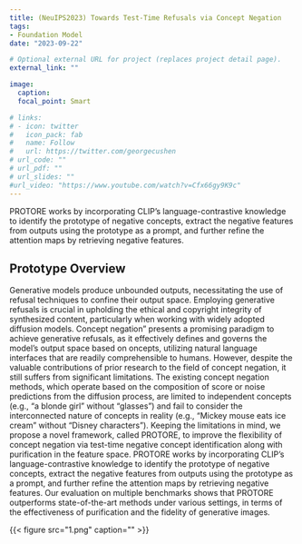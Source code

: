 ```yaml
---
title: (NeuIPS2023) Towards Test-Time Refusals via Concept Negation
tags:
- Foundation Model
date: "2023-09-22"

# Optional external URL for project (replaces project detail page).
external_link: ""

image:
  caption: 
  focal_point: Smart

# links:
# - icon: twitter
#   icon_pack: fab
#   name: Follow
#   url: https://twitter.com/georgecushen
# url_code: ""
# url_pdf: ""
# url_slides: ""
#url_video: "https://www.youtube.com/watch?v=Cfx66gy9K9c"
---
```


PROTORE works by incorporating CLIP’s language-contrastive knowledge to identify the prototype of negative concepts, extract the negative features from outputs using the prototype as a prompt, and further refine the attention maps by retrieving negative features.

## Prototype Overview

Generative models produce unbounded outputs, necessitating the use of refusal techniques to confine their output space. Employing generative refusals is crucial in upholding the ethical and copyright integrity of synthesized content, particularly when working with widely adopted diffusion models. Concept negation” presents a promising paradigm to achieve generative refusals, as it effectively defines and governs the model’s output space based on oncepts, utilizing natural language interfaces that are readily comprehensible to humans. However, despite the valuable contributions of prior research to the field of concept negation, it still suffers from significant limitations. The existing concept negation methods, which operate based on the composition of score or noise predictions from the diffusion process, are limited to independent concepts (e.g., “a blonde girl” without “glasses”) and fail to consider the interconnected nature of concepts in reality (e.g., “Mickey mouse eats ice cream” without “Disney characters”). Keeping the limitations in mind, we propose a novel framework, called PROTORE, to improve the flexibility of concept negation via test-time negative concept identification along with purification in the feature space. PROTORE works by incorporating CLIP’s language-contrastive knowledge to identify the prototype of negative concepts, extract the negative features from outputs using the prototype as a prompt, and further refine the attention maps by retrieving negative features. Our evaluation on multiple benchmarks shows that PROTORE outperforms state-of-the-art methods under various settings, in terms of the effectiveness of purification and the fidelity of generative images.

{{< figure src="1.png" caption="" >}}